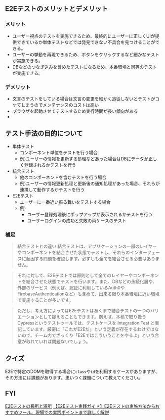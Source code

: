 ## E2Eテストのメリットとデメリット

### メリット
- ユーザー視点のテストを実施できるため、最終的にユーザーに正しくUIが提供できているか単体テストなどでは発見できない不具合を見つけることができる。
- ユーザーの挙動を再現できるため、ボタンをクリックするなど細かなテストが実施できる。
- DBなどのつなぎ込みを含めたテストになるため、本番環境と同等のテストが実施できる。

### デメリット
- 文言のテストをしている場合は文言の変更を細かく追従しないとテストがコケてしまうのでメンテナンスのコストは高い
- ブラウザを起動させてテストするため実行時間が長い傾向がある
- 

## テスト手法の目的について

- 単体テスト
  - コンポーネント単位をテストを行う場合
  - 例)ユーザーの情報を更新する処理などあった場合はDBにデータが正しく登録されるかテストを行う
- 統合テスト
  - 他のコンポーネントを含むテストを行う場合
  - 例)ユーザーの情報更新処理と更新後の通知処理があった場合、それらが連携して動作するかテストを行う
- E2Eテスト
  - ユーザーに一番近い振る舞いをテストする場合
  - 例)
    - ユーザー登録処理後にポップアップが表示されるかテストを行う
    - ユーザーログインの成功と失敗の両ケースのテスト

### 補足

>結合テストとの違い
>結合テストは、アプリケーションの一部のレイヤーやコンポーネントを結合させた状態でテストし、それらのインターフェースに起因する問題を確認します。必ずしも全てを結合させる必要はありません。

>それに対して、E2Eテストでは原則として全てのレイヤーやコンポーネントを結合させた状態でテストを行います。また、DBなどの永続化層や、外部のサービス（例えば、認証に利用しているAuth0やFirebaseAuthenticationなど）も含めて、出来る限り本番環境に近い環境で実施することが多いです。

>ただし、考え方によってはE2Eテストはあくまで結合テストの一つのバリエーションとして捉えることもできます。例えば、本稿で取り扱うCypressというテストツールでは、テストケースを Integration Test と表記しています。厳密に「これがE2Eだ」という定義が存在するわけではないので、チーム内でざっくり「E2Eではこういうことをやるよ」という合意が取れていれば問題ないでしょう。

## クイズ

E2Eで特定のDOMを取得する場合に`class`や`id`を利用するケースがありますが、その方法には課題があります。思いつく課題について教えてください。

## FYI
[E2Eテストの長所と短所](https://ranorex.techmatrix.jp/blog/2021/12/10/end-to-end-testing-pros-cons-benefits/)
[【E2Eテスト実践ガイド】E2Eテストの実施方法からおすすめツール、現場での実践ポイントまで詳しく解説](https://www.praha-inc.com/lab/posts/e2e-testing)